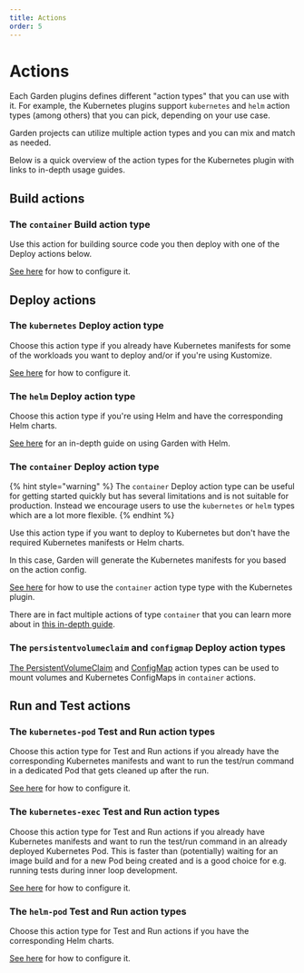 ```yaml
---
title: Actions
order: 5
---
```


# Actions

Each Garden plugins defines different "action types" that you can use with it. For example, the Kubernetes plugins support `kubernetes` and `helm` action types (among others) that you can pick, depending on your use case.

Garden projects can utilize multiple action types and you can mix and match as needed.

Below is a quick overview of the action types for the Kubernetes plugin with links to in-depth usage guides.

## Build actions

### The `container` Build action type

Use this action for building source code you then deploy with one of the Deploy actions below.

[See here](./build/container.md) for how to configure it.

## Deploy actions

### The `kubernetes` Deploy action type

Choose this action type if you already have Kubernetes manifests for some of the workloads you want to deploy and/or if you're using Kustomize.

[See here](./deploy/kubernetes.md) for how to configure it.

### The `helm` Deploy action type

Choose this action type if you're using Helm and have the corresponding Helm charts.

[See here](./deploy/helm.md) for an in-depth guide on using Garden with Helm.

### The `container` Deploy action type

{% hint style="warning" %}
The `container` Deploy action type can be useful for getting started quickly but has several limitations and is not suitable for production. Instead we encourage users to use the `kubernetes` or `helm` types which are a lot more flexible.
{% endhint %}

Use this action type if you want to deploy to Kubernetes but don't have the required Kubernetes manifests or Helm charts.

In this case, Garden will generate the Kubernetes manifests for you based on the action config.

[See here](./deploy/container.md) for how to use the `container` action type
type with the Kubernetes plugin.

There are in fact multiple actions of type `container`  that you can learn more about in [this in-depth guide](../../other-plugins/container.md).

### The `persistentvolumeclaim` and `configmap` Deploy action types

[The PersistentVolumeClaim](./deploy/persistentvolumeclaim.md) and [ConfigMap](./deploy/configmap.md) action types can be used to mount volumes and Kubernetes ConfigMaps in `container` actions.

## Run and Test actions

### The `kubernetes-pod` Test and Run action types

Choose this action type for Test and Run actions if you already have the corresponding Kubernetes manifests and want to run the test/run command in a dedicated Pod that gets cleaned up after the run.

[See here](./run-test/kubernetes-pod.md) for how to configure it.

### The `kubernetes-exec` Test and Run action types

Choose this action type for Test and Run actions if you already have Kubernetes manifests and want to run the test/run command
in an already deployed Kubernetes Pod. This is faster than (potentially) waiting for an image build and for a new Pod being created
and is a good choice for e.g. running tests during inner loop development.

[See here](./run-test/kubernetes-exec.md) for how to configure it.

### The `helm-pod` Test and Run action types

Choose this action type for Test and Run actions if you have the corresponding Helm charts.

[See here](./run-test/helm-pod.md) for how to configure it.


